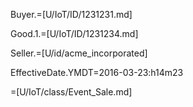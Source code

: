 Buyer.=[U/IoT/ID/1231231.md]

Good.1.=[U/IoT/ID/1231234.md]

Seller.=[U/id/acme_incorporated]

EffectiveDate.YMDT=2016-03-23:h14m23

=[U/IoT/class/Event_Sale.md]